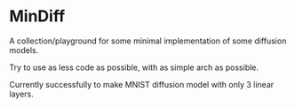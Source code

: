 # MinDiff

A collection/playground for some minimal implementation of some diffusion models.

Try to use as less code as possible, with as simple arch as possible.


Currently successfully to make MNIST diffusion model with only 3 linear layers.

